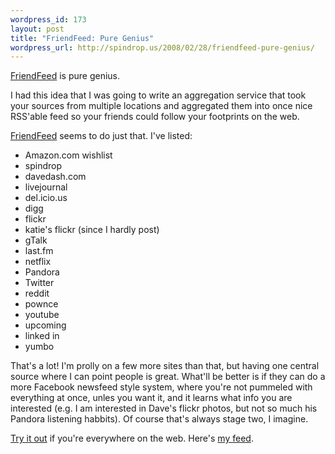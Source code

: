 ```yaml
--- 
wordpress_id: 173
layout: post
title: "FriendFeed: Pure Genius"
wordpress_url: http://spindrop.us/2008/02/28/friendfeed-pure-genius/
---
```

[FriendFeed][f] is pure genius.

I had this idea that I was going to write an aggregation service that took your sources from multiple locations and aggregated them into once nice RSS'able feed so your friends could follow your footprints on the web.

[FriendFeed][f] seems to do just that.  I've listed:

* Amazon.com wishlist
* spindrop
* davedash.com
* livejournal
* del.icio.us
* digg
* flickr
* katie's flickr (since I hardly post)
* gTalk
* last.fm
* netflix
* Pandora
* Twitter
* reddit
* pownce
* youtube
* upcoming
* linked in
* yumbo

That's a lot!  I'm prolly on a few more sites than that, but having one central source where I can point people is great.  What'll be better is if they can do a more Facebook newsfeed style system, where you're not pummeled with everything at once, unles you want it, and it learns what info you are interested (e.g. I am interested in Dave's flickr photos, but not so much his Pandora listening habbits).  Of course that's always stage two, I imagine.

[Try it out][f] if you're everywhere on the web.  Here's [my feed](http://friendfeed.com/davedash).

[f]: http://friendfeed.com/
